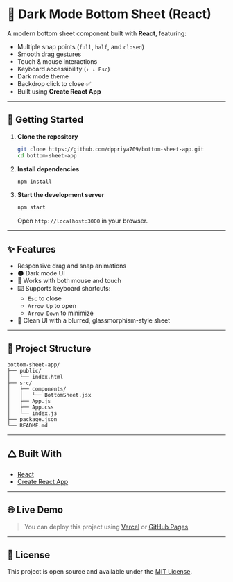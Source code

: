 # 🌙 Dark Mode Bottom Sheet (React)

A modern bottom sheet component built with **React**, featuring:

- Multiple snap points (`full`, `half`, and `closed`)
- Smooth drag gestures
- Touch & mouse interactions
- Keyboard accessibility (`↑ ↓ Esc`)
- Dark mode theme
- Backdrop click to close ✅
- Built using **Create React App**

---

## 🚀 Getting Started

1. **Clone the repository**
   ```bash
   git clone https://github.com/dppriya709/bottom-sheet-app.git
   cd bottom-sheet-app
   ```

2. **Install dependencies**
   ```bash
   npm install
   ```

3. **Start the development server**
   ```bash
   npm start
   ```
   Open `http://localhost:3000` in your browser.

---

## ✨ Features

- Responsive drag and snap animations
- 🌑 Dark mode UI
- 📱 Works with both mouse and touch
- ⌨️ Supports keyboard shortcuts:  
  - `Esc` to close  
  - `Arrow Up` to open  
  - `Arrow Down` to minimize  
- 💅 Clean UI with a blurred, glassmorphism-style sheet

---

## 📁 Project Structure

```
bottom-sheet-app/
├── public/
│   └── index.html
├── src/
│   ├── components/
│   │   └── BottomSheet.jsx
│   ├── App.js
│   ├── App.css
│   └── index.js
├── package.json
└── README.md
```

---

## 🛆 Built With

- [React](https://reactjs.org/)
- [Create React App](https://github.com/facebook/create-react-app)

---

## 🌐 Live Demo

> You can deploy this project using [Vercel](https://vercel.com) or [GitHub Pages](https://pages.github.com/)

---

## 📜 License

This project is open source and available under the [MIT License](LICENSE).
